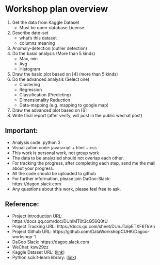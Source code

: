 <h1>Workshop plan overview</h2>

1.	Get the data from Kaggle Dataset 
    - Must be open-database  License
2.	Describe date-set 
    - what’s this dataset
    - columns meaning
3.	Anomaly-detection (outlier detection)
4.	Do the basic analysis (More than 5 kinds)
    - Max, min
    - Avg
    - Histogram
5.	Draw the basic plot based on [4] (more than 5 kinds)
6.	Do the advanced analysis (Select one)
    - Clustering
    - Regression
    - Classification (Predicting)
    - Dimensionality Reduction
    - Data-mapping (e.g. mapping to google map)
7.	Draw the advanced plot based on [6]
8.	Write final report (after verify, will post in the public wechat post)

<h2>Important:</h2>
<ul>
    <li>Analysis code: python 3</li>	
<li>Visualization code: javascript + html + css</li>
<li>This work is personal work, not group work</li>
<li>The data to be analyzied should not overlap each other.</li>
<li>For tracking the progress, after completing each step, send me the mail about your progress.</li>
<li>All the code should be uploaded to github</li>
<li>For further information, please join DaGoo-Slack: https://dagoo.slack.com </li>
<li>Any questions about this work, please feel free to ask.</li>
</ul>
<h2>Reference:</h2>
<ul>
<li>Project Introduction URL: https://docs.qq.com/doc/DUnlMT0t3cG56Q0tU</li>
<li>Project Tracking URL: https://docs.qq.com/sheet/DUnJTalpETXF6TkVn</li>
<li>Project Github URL: https://github.com/DataWorkshopCUHK/Dagoo-workshop-1</li>
<li>DaGoo Slack: https://dagoo.slack.com </li>
    <li>WeChat: ksw29zz</li>
    
<li>Kaggle Dataset URL: (<a href="https://www.kaggle.com/datasets?sortBy=hottest&group=public&page=1&pageSize=20&size=all&filetype=all&license=odb">link</a>)</li>
<li>Python scikit-learn library: (<a href="https://scikit-learn.org/stable/">link</a>)</li>
</ul>
